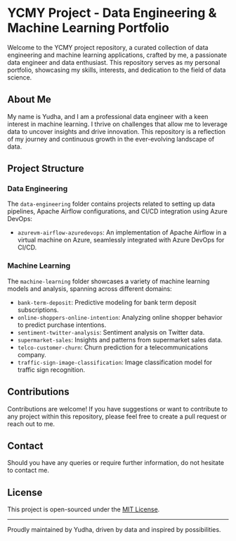 # YCMY Project - Data Engineering & Machine Learning Portfolio

Welcome to the YCMY project repository, a curated collection of data engineering and machine learning applications, crafted by me, a passionate data engineer and data enthusiast. This repository serves as my personal portfolio, showcasing my skills, interests, and dedication to the field of data science.

## About Me

My name is Yudha, and I am a professional data engineer with a keen interest in machine learning. I thrive on challenges that allow me to leverage data to uncover insights and drive innovation. This repository is a reflection of my journey and continuous growth in the ever-evolving landscape of data.

## Project Structure

### Data Engineering

The `data-engineering` folder contains projects related to setting up data pipelines, Apache Airflow configurations, and CI/CD integration using Azure DevOps:

- `azurevm-airflow-azuredevops`: An implementation of Apache Airflow in a virtual machine on Azure, seamlessly integrated with Azure DevOps for CI/CD.

### Machine Learning

The `machine-learning` folder showcases a variety of machine learning models and analysis, spanning across different domains:

- `bank-term-deposit`: Predictive modeling for bank term deposit subscriptions.
- `online-shoppers-online-intention`: Analyzing online shopper behavior to predict purchase intentions.
- `sentiment-twitter-analysis`: Sentiment analysis on Twitter data.
- `supermarket-sales`: Insights and patterns from supermarket sales data.
- `telco-customer-churn`: Churn prediction for a telecommunications company.
- `traffic-sign-image-classification`: Image classification model for traffic sign recognition.

## Contributions

Contributions are welcome! If you have suggestions or want to contribute to any project within this repository, please feel free to create a pull request or reach out to me.

## Contact

Should you have any queries or require further information, do not hesitate to contact me.

## License

This project is open-sourced under the [MIT License](LICENSE).

---

Proudly maintained by Yudha, driven by data and inspired by possibilities.
